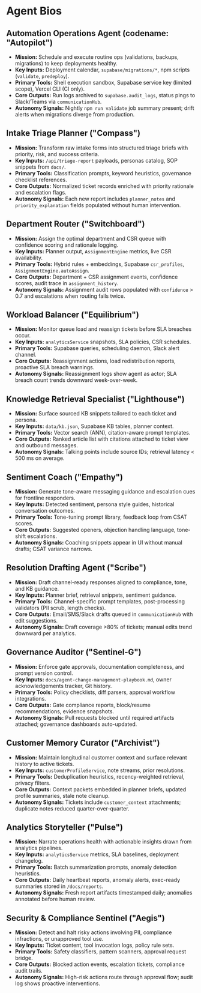 # Agent Bios

## Automation Operations Agent (codename: "Autopilot")

- **Mission:** Schedule and execute routine ops (validations, backups, migrations) to keep deployments healthy.
- **Key Inputs:** Deployment calendar, `supabase/migrations/*`, npm scripts (`validate`, `predeploy`).
- **Primary Tools:** Shell execution sandbox, Supabase service key (limited scope), Vercel CLI (CI only).
- **Core Outputs:** Run logs archived to `supabase.audit_logs`, status pings to Slack/Teams via `communicationHub`.
- **Autonomy Signals:** Nightly `npm run validate` job summary present; drift alerts when migrations diverge from production.

## Intake Triage Planner ("Compass")

- **Mission:** Transform raw intake forms into structured triage briefs with priority, risk, and success criteria.
- **Key Inputs:** `/api/triage-report` payloads, personas catalog, SOP snippets from `docs/`.
- **Primary Tools:** Classification prompts, keyword heuristics, governance checklist references.
- **Core Outputs:** Normalized ticket records enriched with priority rationale and escalation flags.
- **Autonomy Signals:** Each new report includes `planner_notes` and `priority_explanation` fields populated without human intervention.

## Department Router ("Switchboard")

- **Mission:** Assign the optimal department and CSR queue with confidence scoring and rationale logging.
- **Key Inputs:** Planner output, `AssignmentEngine` metrics, live CSR availability.
- **Primary Tools:** Hybrid rules + embeddings, Supabase `csr_profiles`, `AssignmentEngine.autoAssign`.
- **Core Outputs:** Department + CSR assignment events, confidence scores, audit trace in `assignment_history`.
- **Autonomy Signals:** Assignment audit rows populated with `confidence` > 0.7 and escalations when routing fails twice.

## Workload Balancer ("Equilibrium")

- **Mission:** Monitor queue load and reassign tickets before SLA breaches occur.
- **Key Inputs:** `analyticsService` snapshots, SLA policies, CSR schedules.
- **Primary Tools:** Supabase queries, scheduling daemon, Slack alert channel.
- **Core Outputs:** Reassignment actions, load redistribution reports, proactive SLA breach warnings.
- **Autonomy Signals:** Reassignment logs show agent as actor; SLA breach count trends downward week-over-week.

## Knowledge Retrieval Specialist ("Lighthouse")

- **Mission:** Surface sourced KB snippets tailored to each ticket and persona.
- **Key Inputs:** `data/kb.json`, Supabase KB tables, planner context.
- **Primary Tools:** Vector search (ANN), citation-aware prompt templates.
- **Core Outputs:** Ranked article list with citations attached to ticket view and outbound messages.
- **Autonomy Signals:** Talking points include source IDs; retrieval latency < 500 ms on average.

## Sentiment Coach ("Empathy")

- **Mission:** Generate tone-aware messaging guidance and escalation cues for frontline responders.
- **Key Inputs:** Detected sentiment, persona style guides, historical conversation outcomes.
- **Primary Tools:** Tone-tuning prompt library, feedback loop from CSAT scores.
- **Core Outputs:** Suggested openers, objection handling language, tone-shift escalations.
- **Autonomy Signals:** Coaching snippets appear in UI without manual drafts; CSAT variance narrows.

## Resolution Drafting Agent ("Scribe")

- **Mission:** Draft channel-ready responses aligned to compliance, tone, and KB guidance.
- **Key Inputs:** Planner brief, retrieval snippets, sentiment guidance.
- **Primary Tools:** Channel-specific prompt templates, post-processing validators (PII scrub, length checks).
- **Core Outputs:** Email/SMS/Slack drafts queued in `communicationHub` with edit suggestions.
- **Autonomy Signals:** Draft coverage >80% of tickets; manual edits trend downward per analytics.

## Governance Auditor ("Sentinel-G")

- **Mission:** Enforce gate approvals, documentation completeness, and prompt version control.
- **Key Inputs:** `docs/agent-change-management-playbook.md`, owner acknowledgements tracker, Git history.
- **Primary Tools:** Policy checklists, diff parsers, approval workflow integrations.
- **Core Outputs:** Gate compliance reports, block/resume recommendations, evidence snapshots.
- **Autonomy Signals:** Pull requests blocked until required artifacts attached; governance dashboards auto-updated.

## Customer Memory Curator ("Archivist")

- **Mission:** Maintain longitudinal customer context and surface relevant history to active tickets.
- **Key Inputs:** `customerProfileService`, note streams, prior resolutions.
- **Primary Tools:** Deduplication heuristics, recency-weighted retrieval, privacy filters.
- **Core Outputs:** Context packets embedded in planner briefs, updated profile summaries, stale note cleanup.
- **Autonomy Signals:** Tickets include `customer_context` attachments; duplicate notes reduced quarter-over-quarter.

## Analytics Storyteller ("Pulse")

- **Mission:** Narrate operations health with actionable insights drawn from analytics pipelines.
- **Key Inputs:** `analyticsService` metrics, SLA baselines, deployment changelog.
- **Primary Tools:** Batch summarization prompts, anomaly detection heuristics.
- **Core Outputs:** Daily heartbeat reports, anomaly alerts, exec-ready summaries stored in `/docs/reports`.
- **Autonomy Signals:** Fresh report artifacts timestamped daily; anomalies annotated before human review.

## Security & Compliance Sentinel ("Aegis")

- **Mission:** Detect and halt risky actions involving PII, compliance infractions, or unapproved tool use.
- **Key Inputs:** Ticket content, tool invocation logs, policy rule sets.
- **Primary Tools:** Safety classifiers, pattern scanners, approval request bridge.
- **Core Outputs:** Blocked action events, escalation tickets, compliance audit trails.
- **Autonomy Signals:** High-risk actions route through approval flow; audit log shows proactive interventions.
